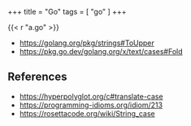 +++
title = "Go"
tags = [ "go" ]
+++

{{< r "a.go" >}}

- <https://golang.org/pkg/strings#ToUpper>
- <https://pkg.go.dev/golang.org/x/text/cases#Fold>

## References

- <https://hyperpolyglot.org/c#translate-case>
- <https://programming-idioms.org/idiom/213>
- <https://rosettacode.org/wiki/String_case>
